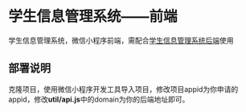 # 学生信息管理系统——前端
学生信息管理系统，微信小程序前端，需配合[学生信息管理系统后端](https://github.com/weingxing/StudentInfo-backend)使用



## 部署说明

克隆项目，使用微信小程序开发工具导入项目，修改项目appid为你申请的appid，修改**util/api.js**中的domain为你的后端地址即可。
